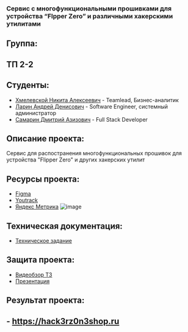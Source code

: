 ### Сервис с многофункциональными прошивками для устройства “Flpper Zero” и различными хакерскими утилитами

## Группа:

## **ТП 2-2**

## Студенты:

- [Хмелевской Никита Алексеевич](https://github.com/nikitakhmelevskoy) - Teamlead, Бизнес-аналитик
- [Ларин Андрей Денисович](https://github.com/Worstrling) - Software Engineer, системный администратор
- [Самарин Дмитрий Азизович](https://github.com/dimonlime) - Full Stack Developer

## Описание проекта:

Сервис для распостранения многофункциональных прошивок для устройства "Flipper Zero" и других хакерских утилит

## Ресурсы проекта:

- [Figma](#)
- [Youtrack](https://nikitakhmelevskoy.youtrack.cloud/projects/6ad76b5d-eadd-42c3-858f-332b5bba082e)
- [Яндекс Метрика](https://metrika.yandex.ru/dashboard?id=97628804)
![image](https://github.com/user-attachments/assets/bbbbc87e-fa66-4355-b44b-d50dd52d0d73)

## Техническая документация:

- [Техническое задание](https://github.com/Worstrling/Flipperzero-Firmware/tree/main/%D0%A2%D0%B5%D1%85.%20%D0%B7%D0%B0%D0%B4%D0%B0%D0%BD%D0%B8%D0%B5)

## Защита проекта:

- [Видеобзор ТЗ](https://www.youtube.com/watch?v=3OnWUNHOXxg)
- [Презентация](https://github.com/Worstrling/Flipperzero-Firmware/tree/main/%D0%9F%D1%80%D0%B5%D0%B7%D0%B5%D0%BD%D1%82%D0%B0%D1%86%D0%B8%D1%8F)

## Результат проекта:

## - https://hack3rz0n3shop.ru
